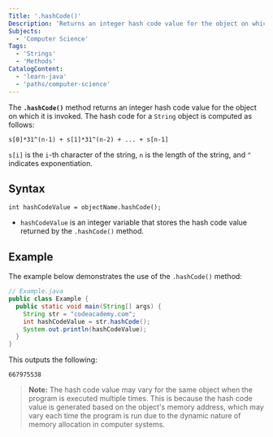 ```yaml
---
Title: '.hashCode()'
Description: 'Returns an integer hash code value for the object on which it is invoked.'
Subjects:
  - 'Computer Science'
Tags:
  - 'Strings'
  - 'Methods'
CatalogContent:
  - 'learn-java'
  - 'paths/computer-science'
---
```


The **`.hashCode()`** method returns an integer hash code value for the object on which it is invoked. The hash code for a `String` object is computed as follows:

```pseudo
s[0]*31^(n-1) + s[1]*31^(n-2) + ... + s[n-1]
```

`s[i]` is the `i`-th character of the string, `n` is the length of the string, and `^` indicates exponentiation.

## Syntax

```pseudo
int hashCodeValue = objectName.hashCode();
```

- `hashCodeValue` is an integer variable that stores the hash code value returned by the `.hashCode()` method.

## Example

The example below demonstrates the use of the `.hashCode()` method:

```java
// Example.java
public class Example {
  public static void main(String[] args) {
    String str = "codeacademy.com";
    int hashCodeValue = str.hashCode();
    System.out.println(hashCodeValue);
  }
}
```

This outputs the following:

```shell
667975538
```

> **Note:** The hash code value may vary for the same object when the program is executed multiple times. This is because the hash code value is generated based on the object's memory address, which may vary each time the program is run due to the dynamic nature of memory allocation in computer systems.
